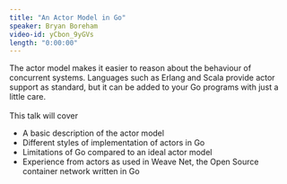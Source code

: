 ```yaml
---
title: "An Actor Model in Go"
speaker: Bryan Boreham
video-id: yCbon_9yGVs
length: "0:00:00"
---
```

The actor model makes it easier to reason about the behaviour of concurrent systems. Languages such as Erlang and Scala provide actor support as standard, but it can be added to your Go programs with just a little care.<br><br>
This talk will cover<br> 
<ul>
  <li>A basic description of the actor model</li>
  <li>Different styles of implementation of actors in Go</li>
  <li>Limitations of Go compared to an ideal actor model</li>
  <li>Experience from actors as used in Weave Net, the Open Source container network written in Go</li>
</ul>